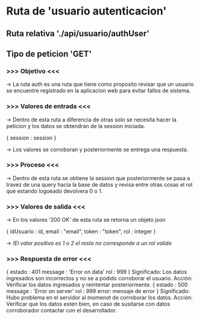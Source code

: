 # Ruta de 'usuario autenticacion'

## Ruta relativa './api/usuario/authUser'

## Tipo de peticion 'GET'

### >>> Objetivo <<<

-> La ruta auth es una ruta que tiene como proposito revisar que un usuario
se encuentre registrado en la aplicacion web para evitar fallos de sistema.

### >>> Valores de entrada <<<

-> Dentro de esta ruta a diferencia de otras solo se necesita hacer la peticion y los datos se obtendran de la session iniciada.

{
session : session
}

-> Los valores se corroboran y posteriormente se entrega una respuesta.

### >>> Proceso <<<

-> Dentro de esta ruta se obtiene la session que posteriormente se pasa a travez de una query hacia la base de datos y revisa entre otras cosas el rol que estando logueado devolvera 0 o 1.

### >>> Valores de salida <<<

-> En los valores '200 OK' de esta ruta se retorna un objeto json

{
idUsuario : id,
email : "email",
token : "token",
rol : integer
}

-> _!El valor positivo es 1 o 2 el resto no corresponde a un rol valido_

### >>> Respuesta de error <<<

{
estado : 401
message : 'Error on data'
rol : 999
}
Significado: Los datos ingresados son incorrectos y no se a podido corroborar el usuario.
Acción: Verificar los datos ingresados y reintentar posteriormente.
{
  estado : 500
  message : 'Error on server'
  rol : 999
  error: mensaje de error
}
Significado: Hubo problema en el servidor al momenot de corroborar los datos.
Acción: Verificar que los datos esten bien, en caso de susitarse con datos corroborador contactar con el desarrollador.
